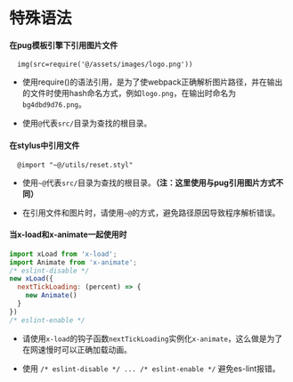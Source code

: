 # 特殊语法

#### 在pug模板引擎下引用图片文件

```pug
  img(src=require('@/assets/images/logo.png'))
```

- 使用require()的语法引用，是为了使webpack正确解析图片路径，并在输出的文件时使用hash命名方式，例如`logo.png`，在输出时命名为`bg4dbd9d76.png`。

- 使用`@`代表`src/`目录为查找的根目录。

#### 在stylus中引用文件

```stylus
  @import "~@/utils/reset.styl"
```

- 使用`~@`代表`src/`目录为查找的根目录。**（注：这里使用与pug引用图片方式不同）**

- 在引用文件和图片时，请使用`~@`的方式，避免路径原因导致程序解析错误。

#### 当x-load和x-animate一起使用时

```javascript
import xLoad from 'x-load';
import Animate from 'x-animate';
/* eslint-disable */
new xLoad({
  nextTickLoading: (percent) => {
    new Animate()
  }
})
/* eslint-enable */
```
- 请使用`x-load`的钩子函数`nextTickLoading`实例化`x-animate`，这么做是为了在网速慢时可以正确加载动画。

- 使用 `/* eslint-disable */ ... /* eslint-enable */` 避免es-lint报错。